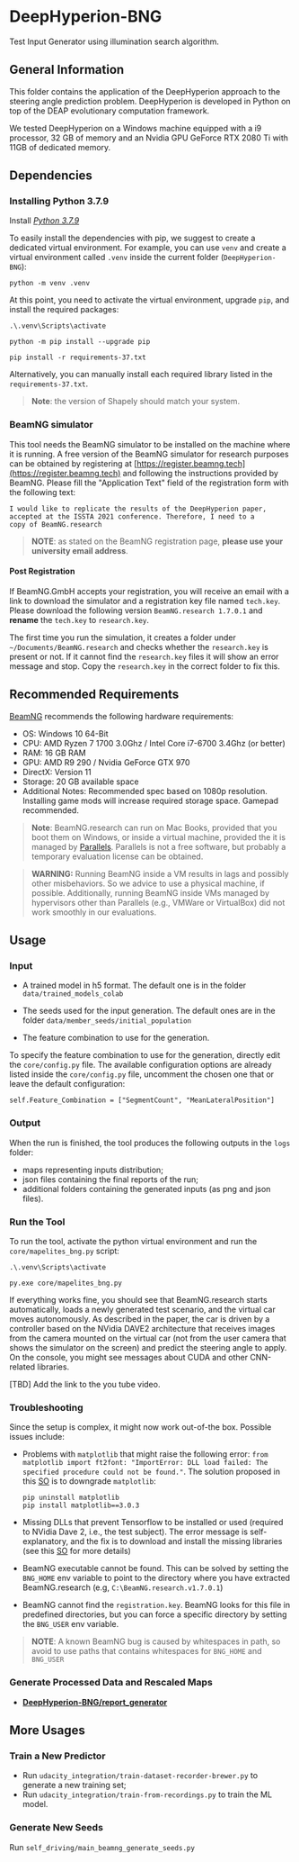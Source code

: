 # DeepHyperion-BNG

Test Input Generator using illumination search algorithm.

## General Information ##
This folder contains the application of the DeepHyperion approach to the steering angle prediction problem.
DeepHyperion is developed in Python on top of the DEAP evolutionary computation framework. 

We tested DeepHyperion on a Windows machine equipped with a i9 processor, 32 GB of memory and an Nvidia GPU GeForce RTX 2080 Ti with 11GB of dedicated memory.

## Dependencies ##

### Installing Python 3.7.9 ###

Install [_Python 3.7.9_](https://www.python.org/ftp/python/3.7.9/python-3.7.9-amd64.exe)

To easily install the dependencies with pip, we suggest to create a dedicated virtual environment. For example, you can use `venv` and create a virtual environment called `.venv` inside the current folder (`DeepHyperion-BNG`):

```python -m venv .venv```

At this point, you need to activate the virtual environment, upgrade `pip`, and install the required packages:

``` 
.\.venv\Scripts\activate

python -m pip install --upgrade pip

pip install -r requirements-37.txt
```

Alternatively, you can manually install each required library listed in the `requirements-37.txt`.

> **Note**: the version of Shapely should match your system.


### BeamNG simulator ###

This tool needs the BeamNG simulator to be installed on the machine where it is running. 
A free version of the BeamNG simulator for research purposes can be obtained by registering at [https://register.beamng.tech](https://register.beamng.tech) and following the instructions provided by BeamNG. Please fill the "Application Text" field of the registration form with the following text:

```
I would like to replicate the results of the DeepHyperion paper, 
accepted at the ISSTA 2021 conference. Therefore, I need to a
copy of BeamNG.research
```
> **NOTE**: as stated on the BeamNG registration page, **please use your university email address**. 

#### Post Registration
If BeamNG.GmbH accepts your registration, you will receive an email with a link to download the simulator and a registration key file named `tech.key`.
Please download the following version `BeamNG.research 1.7.0.1` and **rename** the `tech.key` to `research.key`.

The first time you run the simulation, it creates a folder under `~/Documents/BeamNG.research` and checks whether the `research.key` is present or not. If it cannot find the `research.key` files it will show an error message and stop. Copy the `research.key` in the correct folder to fix this.

## Recommended Requirements ##

[BeamNG](https://wiki.beamng.com/Requirements) recommends the following hardware requirements:

* OS: Windows 10 64-Bit
* CPU: AMD Ryzen 7 1700 3.0Ghz / Intel Core i7-6700 3.4Ghz (or better)
* RAM: 16 GB RAM
* GPU: AMD R9 290 / Nvidia GeForce GTX 970
* DirectX: Version 11
* Storage: 20 GB available space
* Additional Notes: Recommended spec based on 1080p resolution. Installing game mods will increase required storage space. Gamepad recommended.

>**Note**: BeamNG.research can run on Mac Books, provided that you boot them on Windows, or inside a virtual machine, provided the it is managed by [Parallels](https://www.parallels.com/eu/). Parallels is not a free software, but probably a temporary evaluation license can be obtained. 

> **WARNING:** Running BeamNG inside a VM results in lags and possibly other misbehaviors. So we advice to use a physical machine, if possible. Additionally, running BeamNG inside VMs managed by hypervisors other than Parallels (e.g., VMWare or VirtualBox) did not work smoothly in our evaluations.


## Usage ##

### Input ###

* A trained model in h5 format. The default one is in the folder `data/trained_models_colab`

* The seeds used for the input generation. The default ones are in the folder `data/member_seeds/initial_population`

* The feature combination to use for the generation. 

To specify the feature combination to use for the generation, directly edit the `core/config.py` file. The available configuration options are already listed inside the `core/config.py` file, uncomment the chosen one that or leave the default configuration:

```
self.Feature_Combination = ["SegmentCount", "MeanLateralPosition"]
```

### Output ###

When the run is finished, the tool produces the following outputs in the `logs` folder:

* maps representing inputs distribution;
* json files containing the final reports of the run;
* additional folders containing the generated inputs (as png and json files).

### Run the Tool ###
To run the tool, activate the python virtual environment and run the `core/mapelites_bng.py` script:

```
.\.venv\Scripts\activate

py.exe core/mapelites_bng.py
```

If everything works fine, you should see that BeamNG.research starts automatically, loads a newly generated test scenario, and the virtual car moves autonomously. As described in the paper, the car is driven by a controller based on the NVidia DAVE2 architecture that receives images from the camera mounted on the virtual car (not from the user camera that shows the simulator on the screen) and predict the steering angle to apply. On the console, you might see messages about CUDA and other CNN-related libraries.

[TBD] Add the link to the you tube video.

### Troubleshooting

Since the setup is complex, it might now work out-of-the box. Possible issues include:

- Problems with `matplotlib` that might raise the following error: `from matplotlib import ft2font: "ImportError: DLL load failed: The specified procedure could not be found."`. The solution proposed in this [SO](https://stackoverflow.com/questions/24251102/from-matplotlib-import-ft2font-importerror-dll-load-failed-the-specified-pro
) is to downgrade `matplotlib`:
    
    ```
    pip uninstall matplotlib
    pip install matplotlib==3.0.3
    ```

- Missing DLLs that prevent Tensorflow to be installed or used (required to NVidia Dave 2, i.e., the test subject). The error message is self-explanatory, and the fix is to download and install the missing libraries (see this [SO](https://stackoverflow.com/questions/60157335/cant-pip-install-tensorflow-msvcp140-1-dll-missing) for more details)

- BeamNG executable cannot be found. This can be solved by setting the `BNG_HOME` env variable to point to the directory where you have extracted BeamNG.research (e.g, `C:\BeamNG.research.v1.7.0.1`)

- BeamNG cannot find the `registration.key`. BeamNG looks for this file in predefined directories, but you can force a specific directory by setting the `BNG_USER` env variable.

> **NOTE**: A known BeamNG bug is caused by whitespaces in path, so avoid to use paths that contains whitespaces for `BNG_HOME` and `BNG_USER`


### Generate Processed Data and Rescaled Maps ###

* [__DeepHyperion-BNG/report_generator__](/DeepHyperion-BNG/report_generator)


## More Usages ##

### Train a New Predictor ###

* Run `udacity_integration/train-dataset-recorder-brewer.py`  to generate a new training set;
* Run `udacity_integration/train-from-recordings.py`  to train the ML model.

### Generate New Seeds ###

Run `self_driving/main_beamng_generate_seeds.py`
